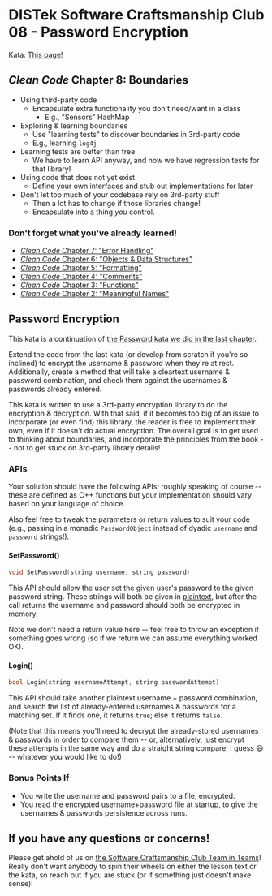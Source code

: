DISTek Software Craftsmanship Club 08 - Password Encryption
===========================================================
Kata: [This page!](README.md)

_Clean Code_ Chapter 8: Boundaries
----------------------------------
* Using third-party code
  * Encapsulate extra functionality you don't need/want in a class
    * E.g., "Sensors" HashMap
* Exploring & learning boundaries
  * Use "learning tests" to discover boundaries in 3rd-party code
  * E.g., learning `log4j`
* Learning tests are better than free
  * We have to learn API anyway, and now we have regression tests for that library!
* Using code that does not yet exist
  * Define your own interfaces and stub out implementations for later
* Don't let too much of your codebase rely on 3rd-party stuff
  * Then a lot has to change if those libraries change!
  * Encapsulate into a thing _you_ control.

### Don't forget what you've already learned!
* [_Clean Code_ Chapter 7: "Error Handling"](../password/README.md)
* [_Clean Code_ Chapter 6: "Objects & Data Structures"](../bowling/README.md)
* [_Clean Code_ Chapter 5: "Formatting"](../tiny-maze/README.md)
* [_Clean Code_ Chapter 4: "Comments"](../arithmetic/README.md)
* [_Clean Code_ Chapter 3: "Functions"](../alphabet-cipher/README.md)
* [_Clean Code_ Chapter 2: "Meaningful Names"](../rover/README.md)

Password Encryption
-------------------
This kata is a continuation of [the Password kata we did in the last chapter](https://github.com/joebobfisher/software-craftsmanship-club/tree/main/password).

Extend the code from the last kata (or develop from scratch if you're so inclined) to encrypt the username & password
when they're at rest. Additionally, create a method that will take a cleartext username & password combination, and
check them against the usernames & passwords already entered.

This kata is written to use a 3rd-party encryption library to do the encryption & decryption. With that said, if it
becomes too big of an issue to incorporate (or even find) this library, the reader is free to implement their own, even
if it doesn't do actual encryption. The overall goal is to get used to thinking about boundaries, and incorporate the
principles from the book -- not to get stuck on 3rd-party library details! 

### APIs
Your solution should have the following APIs; roughly speaking of course -- these are defined as C++ functions but your
implementation should vary based on your language of choice.

Also feel free to tweak the parameters or return values to suit your code (e.g., passing in a monadic `PasswordObject`
instead of dyadic `username` and `password` strings!).

#### SetPassword()
```c++
void SetPassword(string username, string password)
```

This API should allow the user set the given user's password to the given password string. These strings will both be
given in [plaintext](https://www.merriam-webster.com/dictionary/plaintext), but after the call returns the username and
password should both be encrypted in memory.

Note we don't need a return value here -- feel free to throw an exception if something goes wrong (so if we return we
can assume everything worked OK).

#### Login()
```c++
bool Login(string usernameAttempt, string passwordAttempt)
```

This API should take another plaintext username + password combination, and search the list of already-entered usernames
& passwords for a matching set. If it finds one, it returns `true`; else it returns `false`.

(Note that this means you'll need to decrypt the already-stored usernames & passwords in order to compare them -- or,
alternatively, just encrypt these attempts in the same way and do a straight string compare, I guess 😄 -- whatever you
would like to do!)

### Bonus Points If
* You write the username and password pairs to a file, encrypted.
* You read the encrypted username+password file at startup, to give the usernames & passwords persistence across runs. 

If you have any questions or concerns!
--------------------------------------
Please get ahold of us on [the Software Craftsmanship Club Team in Teams](https://teams.microsoft.com/l/channel/19%3aUZNW-WALpAPHWCpwhbONo9X4sA5hXyqSEbNfdD4zBe41%40thread.tacv2/General?groupId=73c1344e-5c84-4df4-8767-2d0c75c31b6f&tenantId=dc73057b-7566-4116-ac70-0ceba1935ca7)!
Really don't want anybody to spin their wheels on either the lesson text or the kata, so reach out if you are stuck (or
if something just doesn't make sense)!